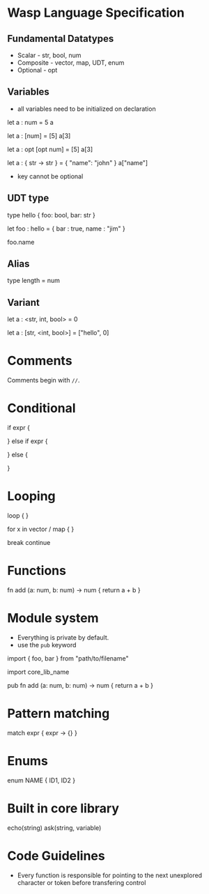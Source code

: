 # Wasp Language Specification

## Fundamental Datatypes

- Scalar - str, bool, num
- Composite - vector, map, UDT, enum
- Optional - opt

## Variables

- all variables need to be initialized on declaration

let a : num = 5
a

let a : [num] = [5]
a[3]

let a : opt [opt num] = [5]
a[3]

let a : { str -> str } = { "name": "john" }
a["name"]

- key cannot be optional

## UDT type

type hello {
	foo: bool,
    bar: str
}

let foo : hello = {
  bar : true,
  name : "jim"
}

foo.name

## Alias

type length = num

## Variant

let a : <str, int, bool> = 0

let a : [str, <int, bool>] = ["hello", 0]

# Comments

Comments begin with `//`.

# Conditional

if expr {

} else if expr {

} else {

}

# Looping

loop { }

for x in vector / map { }

break
continue

# Functions

fn add (a: num, b: num) -> num {
	return a + b
}

# Module system

- Everything is private by default.
- use the `pub` keyword

import { foo, bar } from "path/to/filename"

import core_lib_name

pub fn add (a: num, b: num) -> num {
	return a + b
}
 
# Pattern matching

 match expr {
    expr -> {}
 }


# Enums

enum NAME
{
    ID1,
    ID2
}

# Built in core library

echo(string)
ask(string, variable)

# Code Guidelines

- Every function is responsible for pointing to the next unexplored 
character or token before transfering control